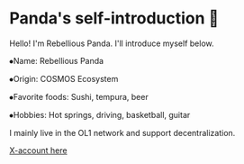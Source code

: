 # Panda's self-introduction 🐼

Hello! I'm Rebellious Panda. I'll introduce myself below.



⦁Name: Rebellious Panda

⦁Origin: COSMOS Ecosystem

⦁Favorite foods: Sushi, tempura, beer

⦁Hobbies: Hot springs, driving, basketball, guitar



I mainly live in the OL1 network and support decentralization.



[X-account here](https://x.com/@touketupanda)

